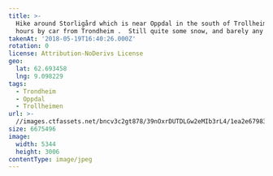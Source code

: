```yaml
---
title: >-
  Hike around Storligård which is near Oppdal in the south of Trollheimen, 3
  hours by car from Trondheim .  Still quite some snow, and barely any hikers.
takenAt: '2018-05-19T16:40:26.000Z'
rotation: 0
license: Attribution-NoDerivs License
geo:
  lat: 62.693458
  lng: 9.098229
tags:
  - Trondheim
  - Oppdal
  - Trollheimen
url: >-
  //images.ctfassets.net/bncv3c2gt878/39nOxrDUTDLGw2eMIb3rL4/1ea2e6798386bbb5f12b4deb83e6b1ee/hike-around-storligrd-which-is-near-oppdal-in-the-south-of-trollheimen-3-hours-by-car-from-trondheim---still-quite-some-snow-and
size: 6675496
image:
  width: 5344
  height: 3006
contentType: image/jpeg
---
```


